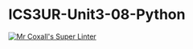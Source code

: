# ICS3UR-Unit3-08-Python

[![Mr Coxall's Super Linter](https://github.com/lucas-debruyn/ICS3U-Unit2-02-Python/workflows/Mr%20Coxall's%20Super%20Linter/badge.svg)](https://github.com/lucas-debruyn/ICS3U-Unit2-02-CPP/actions/)
